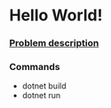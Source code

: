 # Hello World!

### [Problem description](https://open.kattis.com/problems/hello)

### Commands
- dotnet build
- dotnet run

